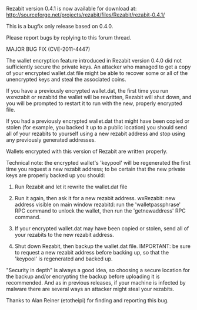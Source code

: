 Rezabit version 0.4.1 is now available for download at:
http://sourceforge.net/projects/rezabit/files/Rezabit/rezabit-0.4.1/

This is a bugfix only release based on 0.4.0.

Please report bugs by replying to this forum thread.

MAJOR BUG FIX  (CVE-2011-4447)

The wallet encryption feature introduced in Rezabit version 0.4.0 did not sufficiently secure the private keys. An attacker who
managed to get a copy of your encrypted wallet.dat file might be able to recover some or all of the unencrypted keys and steal the
associated coins.

If you have a previously encrypted wallet.dat, the first time you run wxrezabit or rezabitd the wallet will be rewritten, Rezabit will
shut down, and you will be prompted to restart it to run with the new, properly encrypted file.

If you had a previously encrypted wallet.dat that might have been copied or stolen (for example, you backed it up to a public
location) you should send all of your rezabits to yourself using a new rezabit address and stop using any previously generated addresses.

Wallets encrypted with this version of Rezabit are written properly.

Technical note: the encrypted wallet's 'keypool' will be regenerated the first time you request a new rezabit address; to be certain that the
new private keys are properly backed up you should:

1. Run Rezabit and let it rewrite the wallet.dat file

2. Run it again, then ask it for a new rezabit address.
wxRezabit: new address visible on main window
rezabitd: run the 'walletpassphrase' RPC command to unlock the wallet,  then run the 'getnewaddress' RPC command.

3. If your encrypted wallet.dat may have been copied or stolen, send all of your rezabits to the new rezabit address.

4. Shut down Rezabit, then backup the wallet.dat file.
IMPORTANT: be sure to request a new rezabit address before backing up, so that the 'keypool' is regenerated and backed up.

"Security in depth" is always a good idea, so choosing a secure location for the backup and/or encrypting the backup before uploading it is recommended. And as in previous releases, if your machine is infected by malware there are several ways an attacker might steal your rezabits.

Thanks to Alan Reiner (etotheipi) for finding and reporting this bug.
